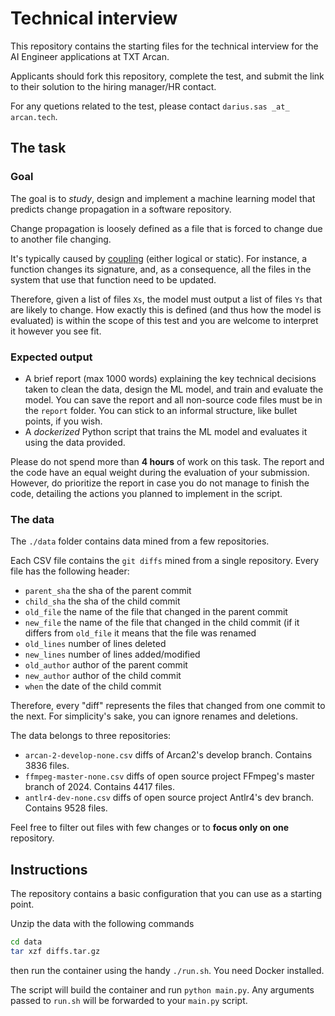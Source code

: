 # Technical interview
This repository contains the starting files for the technical interview for the AI Engineer applications at TXT Arcan.

Applicants should fork this repository, complete the test, and submit the link to their solution to the hiring manager/HR contact.

For any quetions related to the test, please contact `darius.sas _at_ arcan.tech`.

## The task
### Goal
The goal is to *study*, design and implement a machine learning model that predicts change propagation in a software repository.

Change propagation is loosely defined as a file that is forced to change due to another file changing.

It's typically caused by [coupling](https://en.wikipedia.org/wiki/Coupling_%28computer_programming%29) (either logical or static). For instance, a function changes its signature, and, as a consequence, all the files in the system that use that function need to be updated. 

Therefore, given a list of files `Xs`, the model must output a list of files `Ys` that are likely to change.
How exactly this is defined (and thus how the model is evaluated) is within the scope of this test and you are welcome to interpret it however you see fit.

### Expected output

- A brief report (max 1000 words) explaining the key technical decisions taken to clean the data, design the ML model, and train and evaluate the model. You can save the report and all non-source code files must be in the `report` folder. You can stick to an informal structure, like bullet points, if you wish.
- A *dockerized* Python script that trains the ML model and evaluates it using the data provided.

Please do not spend more than **4 hours** of work on this task. The report and the code have an equal weight during the evaluation of your submission.
However, do prioritize the report in case you do not manage to finish the code, detailing the actions you planned to implement in the script.

### The data
The `./data` folder contains data mined from a few repositories.

Each CSV file contains the `git diffs` mined from a single repository. Every file has the following header:

- `parent_sha` the sha of the parent commit
- `child_sha` the sha of the child commit
- `old_file` the name of the file that changed in the parent commit
- `new_file` the name of the file that changed in the child commit (if it differs from `old_file` it means that the file was renamed
- `old_lines` number of lines deleted
- `new_lines` number of lines added/modified
- `old_author` author of the parent commit
- `new_author` author of the child commit
- `when` the date of the child commit

Therefore, every "diff" represents the files that changed from one commit to the next. 
For simplicity's sake, you can ignore renames and deletions.

The data belongs to three repositories:

- `arcan-2-develop-none.csv` diffs of Arcan2's develop branch. Contains 3836 files.
- `ffmpeg-master-none.csv` diffs of open source project FFmpeg's master branch of 2024. Contains 4417 files.
- `antlr4-dev-none.csv` diffs of open source project Antlr4's dev branch. Contains 9528 files.

Feel free to filter out files with few changes or to **focus only on one** repository.


## Instructions
The repository contains a basic configuration that you can use as a starting point.

Unzip the data with the following commands
```bash
cd data
tar xzf diffs.tar.gz
```

then run the container using the handy `./run.sh`.
You need Docker installed.

The script will build the container and run `python main.py`. Any arguments passed to `run.sh` will be forwarded to your `main.py` script.

